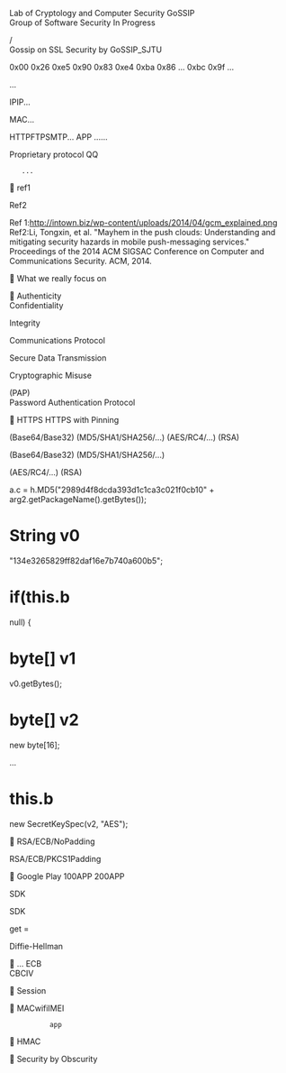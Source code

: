   



  
Lab of Cryptology and Computer Security
GoSSIP  
Group of Software Security In Progress

  
    
/  
  Gossip  on  SSL  Security  by  GoSSIP_SJTU  



 
  
0x00 0x26 0xe5 0x90 0x83 0xe4 0xba 0x86 ... 0xbc 0x9f   ...

  ...

IPIP...

MAC...






HTTPFTPSMTP...
     APP                   ......



Proprietary protocol
                   QQ                                                      



       ...            
  

 ref1  

          
 
Ref2

Ref 1:http://intown.biz/wp-content/uploads/2014/04/gcm_explained.png
   Ref2:Li, Tongxin, et al. "Mayhem in the push clouds: Understanding and mitigating security hazards in mobile push-messaging services." Proceedings of the 2014 ACM SIGSAC Conference on Computer and Communications Security. ACM, 2014.


What we really focus on

               








       Authenticity                               
Confidentiality
                      
Integrity




Communications Protocol  


Secure Data Transmission  


Cryptographic Misuse  



                    

     
     

     
     


  
     

(PAP)  
Password  Authentication  Protocol  


   HTTPS  HTTPS  with  Pinning  


  
(Base64/Base32)   (MD5/SHA1/SHA256/...)      (AES/RC4/...)   (RSA)  



  

(Base64/Base32)   (MD5/SHA1/SHA256/...)     

(AES/RC4/...)   (RSA)  


  
a.c = h.MD5("2989d4f8dcda393d1c1ca3c021f0cb10" + arg2.getPackageName().getBytes());  
  
String  v0  =  "134e3265829ff82daf16e7b740a600b5";                   if(this.b  ==  null)  {                           byte[]  v1  =  v0.getBytes();                           byte[]  v2  =  new  byte[16];                         ...                           this.b  =  new  SecretKeySpec(v2,  "AES");  


RSA/ECB/NoPadding  
  
RSA/ECB/PKCS1Padding  
  


Google  Play  100APP   200APP  
  


  


  
SDK  
  
SDK  
  
  
get            =      


  
     

Diffie-Hellman  


          ...   ECB  
CBCIV  


         Session           


     MACwifiIMEI  
       
              app  


                     HMAC        
  


         Security  by  Obscurity  

